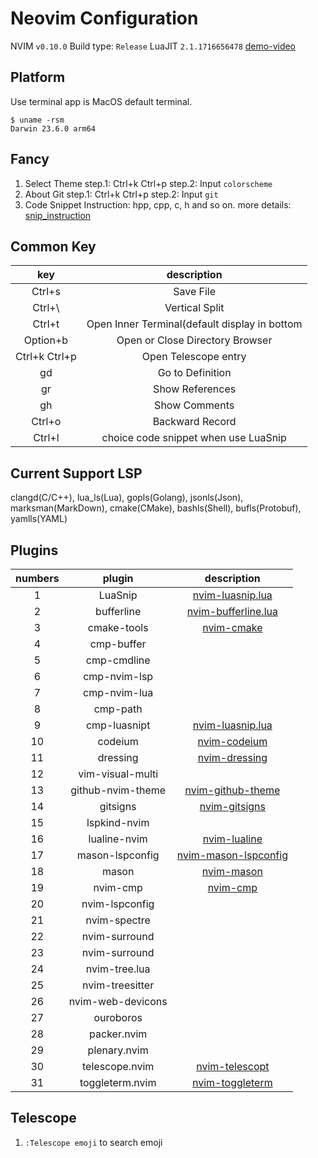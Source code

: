 # Neovim Configuration
NVIM `v0.10.0`
Build type: `Release`
LuaJIT `2.1.1716656478`
[demo-video](./assets/nvim-demo.mov)

## Platform
Use terminal app is MacOS default terminal.
```shell
$ uname -rsm
Darwin 23.6.0 arm64
```

## Fancy
1. Select Theme
step.1: Ctrl+k Ctrl+p
step.2: Input `colorscheme`
2. About Git
step.1: Ctrl+k Ctrl+p
step.2: Input `git`
3. Code Snippet
Instruction: hpp, cpp, c, h and so on.
more details: [snip_instruction](config/nvim-luasnip.lua)

## Common Key
| key | description |
|:---:|:-----------:|
|Ctrl+s|Save File|
|Ctrl+\ |Vertical Split|
|Ctrl+t|Open Inner Terminal(default display in bottom|
|Option+b|Open or Close Directory Browser|
|Ctrl+k Ctrl+p|Open Telescope entry|
|gd|Go to Definition|
|gr|Show References|
|gh|Show Comments|
|Ctrl+o|Backward Record|
|Ctrl+l|choice code snippet when use LuaSnip|

## Current Support LSP
clangd(C/C++), lua_ls(Lua), gopls(Golang), jsonls(Json), marksman(MarkDown),
cmake(CMake), bashls(Shell), bufls(Protobuf), yamlls(YAML)

## Plugins
| numbers |  plugin | description |
|:-------:|:-------:|:-----------:|
|1|LuaSnip| [nvim-luasnip.lua](lua/config/nvim-luasnip.lua)|
|2|bufferline| [nvim-bufferline.lua](lua/config/nvim-bufferline.lua)|
|3|cmake-tools| [nvim-cmake](lua/config/nvim-cmake.lua)|
|4|cmp-buffer||
|5|cmp-cmdline||
|6|cmp-nvim-lsp||
|7|cmp-nvim-lua||
|8|cmp-path||
|9|cmp-luasnipt|[nvim-luasnip.lua](lua/config/nvim-luasnip.lua)|
|10|codeium|[nvim-codeium](lua/config/nvim-codeium.lua)|
|11|dressing|[nvim-dressing](lua/config/nvim-dressing.lua)|
|12|vim-visual-multi||
|13|github-nvim-theme|[nvim-github-theme](lua/config/nvim-github-theme.lua)|
|14|gitsigns|[nvim-gitsigns](lua/config/nvim-gitsigns.lua)|
|15|lspkind-nvim||
|16|lualine-nvim|[nvim-lualine](lua/config/nvim-lualine.lua)|
|17|mason-lspconfig|[nvim-mason-lspconfig](lua/config/nvim-mason-lspconfig.lua)|
|18|mason|[nvim-mason](lua/config/nvim-mason.lua)|
|19|nvim-cmp|[nvim-cmp](lua/config/nvim-cmp.lua)|
|20|nvim-lspconfig||
|21|nvim-spectre||
|22|nvim-surround||
|23|nvim-surround||
|24|nvim-tree.lua||
|25|nvim-treesitter||
|26|nvim-web-devicons||
|27|ouroboros||
|28|packer.nvim||
|29|plenary.nvim||
|30|telescope.nvim|[nvim-telescopt](lua/config/nvim-telescope.lua)|
|31|toggleterm.nvim|[nvim-toggleterm](lua/config/nvim-toggleterm.lua)|


## Telescope
1. `:Telescope emoji` to search emoji
